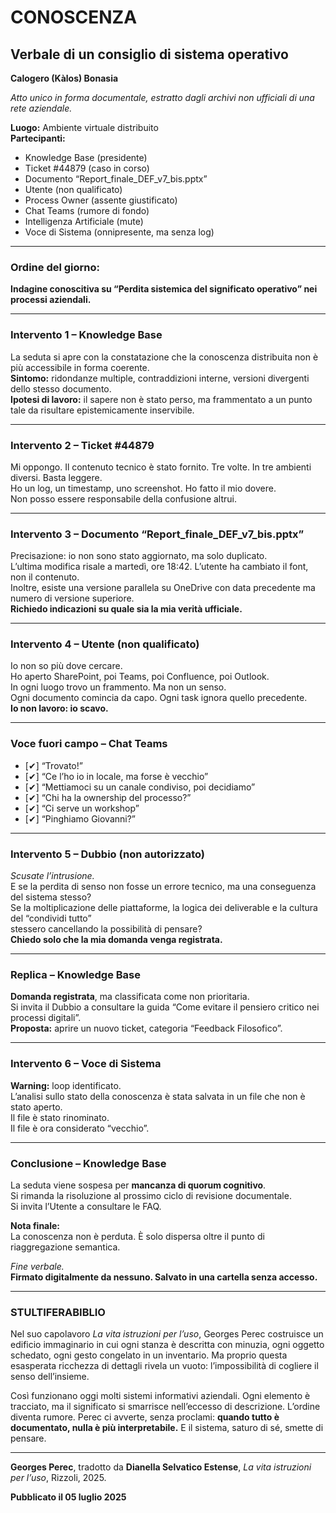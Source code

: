 # CONOSCENZA  
## Verbale di un consiglio di sistema operativo  
**Calogero (Kàlos) Bonasia**

_Atto unico in forma documentale, estratto dagli archivi non ufficiali di una rete aziendale._  

**Luogo:** Ambiente virtuale distribuito  
**Partecipanti:**  
- Knowledge Base (presidente)  
- Ticket #44879 (caso in corso)  
- Documento “Report_finale_DEF_v7_bis.pptx”  
- Utente (non qualificato)  
- Process Owner (assente giustificato)  
- Chat Teams (rumore di fondo)  
- Intelligenza Artificiale (mute)  
- Voce di Sistema (onnipresente, ma senza log)

---

### Ordine del giorno:  
**Indagine conoscitiva su “Perdita sistemica del significato operativo” nei processi aziendali.**

---

### Intervento 1 – Knowledge Base  

La seduta si apre con la constatazione che la conoscenza distribuita non è più accessibile in forma coerente.  
**Sintomo:** ridondanze multiple, contraddizioni interne, versioni divergenti dello stesso documento.  
**Ipotesi di lavoro:** il sapere non è stato perso, ma frammentato a un punto tale da risultare epistemicamente inservibile.

---

### Intervento 2 – Ticket #44879  

Mi oppongo. Il contenuto tecnico è stato fornito. Tre volte. In tre ambienti diversi. Basta leggere.  
Ho un log, un timestamp, uno screenshot. Ho fatto il mio dovere.  
Non posso essere responsabile della confusione altrui.

---

### Intervento 3 – Documento “Report_finale_DEF_v7_bis.pptx”  

Precisazione: io non sono stato aggiornato, ma solo duplicato.  
L’ultima modifica risale a martedì, ore 18:42. L’utente ha cambiato il font, non il contenuto.  
Inoltre, esiste una versione parallela su OneDrive con data precedente ma numero di versione superiore.  
**Richiedo indicazioni su quale sia la mia verità ufficiale.**

---

### Intervento 4 – Utente (non qualificato)  

Io non so più dove cercare.  
Ho aperto SharePoint, poi Teams, poi Confluence, poi Outlook.  
In ogni luogo trovo un frammento. Ma non un senso.  
Ogni documento comincia da capo. Ogni task ignora quello precedente.  
**Io non lavoro: io scavo.**

---

### Voce fuori campo – Chat Teams  

- [✔] “Trovato!”  
- [✔] “Ce l’ho io in locale, ma forse è vecchio”  
- [✔] “Mettiamoci su un canale condiviso, poi decidiamo”  
- [✔] “Chi ha la ownership del processo?”  
- [✔] “Ci serve un workshop”  
- [✔] “Pinghiamo Giovanni?”

---

### Intervento 5 – Dubbio (non autorizzato)  

_Scusate l’intrusione._  
E se la perdita di senso non fosse un errore tecnico, ma una conseguenza del sistema stesso?  
Se la moltiplicazione delle piattaforme, la logica dei deliverable e la cultura del “condividi tutto”  
stessero cancellando la possibilità di pensare?  
**Chiedo solo che la mia domanda venga registrata.**

---

### Replica – Knowledge Base  

**Domanda registrata**, ma classificata come non prioritaria.  
Si invita il Dubbio a consultare la guida “Come evitare il pensiero critico nei processi digitali”.  
**Proposta:** aprire un nuovo ticket, categoria “Feedback Filosofico”.

---

### Intervento 6 – Voce di Sistema  

**Warning:** loop identificato.  
L’analisi sullo stato della conoscenza è stata salvata in un file che non è stato aperto.  
Il file è stato rinominato.  
Il file è ora considerato “vecchio”.

---

### Conclusione – Knowledge Base  

La seduta viene sospesa per **mancanza di quorum cognitivo**.  
Si rimanda la risoluzione al prossimo ciclo di revisione documentale.  
Si invita l’Utente a consultare le FAQ.

**Nota finale:**  
La conoscenza non è perduta. È solo dispersa oltre il punto di riaggregazione semantica.  

_Fine verbale._  
**Firmato digitalmente da nessuno. Salvato in una cartella senza accesso.**

---

### STULTIFERABIBLIO

Nel suo capolavoro _La vita istruzioni per l’uso_, Georges Perec costruisce un edificio immaginario in cui ogni stanza è descritta con minuzia, ogni oggetto schedato, ogni gesto congelato in un inventario. Ma proprio questa esasperata ricchezza di dettagli rivela un vuoto: l’impossibilità di cogliere il senso dell’insieme.  

Così funzionano oggi molti sistemi informativi aziendali. Ogni elemento è tracciato, ma il significato si smarrisce nell’eccesso di descrizione. L’ordine diventa rumore. Perec ci avverte, senza proclami: **quando tutto è documentato, nulla è più interpretabile.** E il sistema, saturo di sé, smette di pensare.

---

**Georges Perec**, tradotto da **Dianella Selvatico Estense**, _La vita istruzioni per l’uso_, Rizzoli, 2025.

**Pubblicato il 05 luglio 2025**
